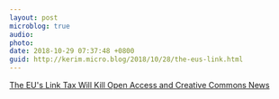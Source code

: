 ```yaml
---
layout: post
microblog: true
audio: 
photo: 
date: 2018-10-29 07:37:48 +0800
guid: http://kerim.micro.blog/2018/10/28/the-eus-link.html
---
```

[The EU's Link Tax Will Kill Open Access and Creative Commons News](https://www.eff.org/deeplinks/2018/10/eus-link-tax-will-kill-open-access-and-creative-commons-news)
